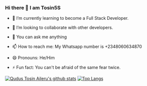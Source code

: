 ### Hi there 👋 I am Tosin5S

- 🌱 I’m currently learning to become a Full Stack Developer.

- 👯 I’m looking to collaborate with other developers.

- 💬 You can ask me anything

- 📫 How to reach me: My Whatsapp number is +2348060634870

- 😄 Pronouns: He/Him

- ⚡ Fun fact: You can't be afraid of the same fear twice.

[![Qudus Tosin Aileru's github stats](https://github-readme-stats.vercel.app/api?username=Tosin5S&theme=radical)](https://github.com/anuraghazra/github-readme-stats)
[![Top Langs](https://github-readme-stats.vercel.app/api/top-langs/?username=Tosin5S&layout=compact&theme=radical)](https://github.com/anuraghazra/github-readme-stats)
